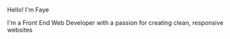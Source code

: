 Hello! I'm Faye

I'm a Front End Web Developer with a passion for creating clean, responsive websites

